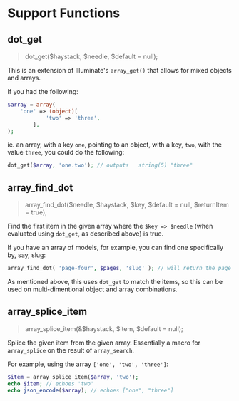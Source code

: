 Support Functions
=================

## dot_get

> dot_get($haystack, $needle, $default = null);

This is an extension of Illuminate's `array_get()` that allows for mixed objects and arrays.

If you had the following:

```php
$array = array(
	'one' => (object)[
			'two' => 'three',
		],
);
```

ie. an array, with a key `one`, pointing to an object, with a key, `two`, with the value `three`, you could do the following:

```php
dot_get($array, 'one.two'); // outputs   string(5) "three"
```

## array_find_dot

> array_find_dot($needle, $haystack, $key, $default = null, $returnItem = true);

Find the first item in the given array where the `$key => $needle` (when evaluated using `dot_get`, as described above) is true.

If you have an array of models, for example, you can find one specifically by, say, slug:

```php
array_find_dot( 'page-four', $pages, 'slug' ); // will return the page with a slug of 'page-four'
```

As mentioned above, this uses `dot_get` to match the items, so this can be used on multi-dimentional object and array combinations.


## array_splice_item

> array_splice_item(&$haystack, $item, $default = null);

Splice the given item from the given array. Essentially a macro for `array_splice` on the result of `array_search`.

For example, using the array `['one', 'two', 'three']`:

```php
$item = array_splice_item($array, 'two');
echo $item; // echoes 'two'
echo json_encode($array); // echoes ["one", "three"]
```
